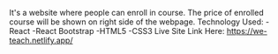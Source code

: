 It's a website where people can enroll in course. The price of enrolled course will be shown on right side of the webpage.
Technology Used: 
	-React
	-React Bootstrap
	-HTML5
	-CSS3
Live Site Link Here:
https://we-teach.netlify.app/
